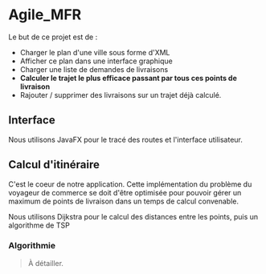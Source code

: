 # Agile_MFR

Le but de ce projet est de : 
* Charger le plan d'une ville sous forme d'XML
* Afficher ce plan dans une interface graphique
* Charger une liste de demandes de livraisons
* **Calculer le trajet le plus efficace passant par tous ces points de livraison**
* Rajouter / supprimer des livraisons sur un trajet déjà calculé.

## Interface 
Nous utilisons JavaFX pour le tracé des routes et l'interface utilisateur.

## Calcul d'itinéraire
C'est le coeur de notre application. Cette implémentation du problème du voyageur de commerce se doit d'être optimisée pour pouvoir gérer un maximum de points de livraison dans un temps de calcul convenable.

Nous utilisons Dijkstra pour le calcul des distances entre les points, puis un algorithme de TSP

### Algorithmie
> À détailler.
